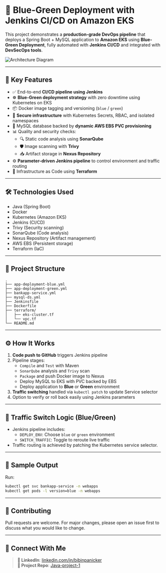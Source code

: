 
# 🚀 Blue-Green Deployment with Jenkins CI/CD on Amazon EKS

This project demonstrates a **production-grade DevOps pipeline** that deploys a Spring Boot + MySQL application to **Amazon EKS** using **Blue-Green Deployment**, fully automated with **Jenkins CI/CD** and integrated with **DevSecOps tools**.

![Architecture Diagram](./A_flowchart_diagram_in_this_2D_digital_illustratio.png)

---

## 📌 Key Features

- ✅ End-to-end **CI/CD pipeline using Jenkins**
- ☸️ **Blue-Green deployment strategy** with zero downtime using Kubernetes on EKS
- 📦 Docker image tagging and versioning (`blue` / `green`)
- 🔐 **Secure infrastructure** with Kubernetes Secrets, RBAC, and isolated namespaces
- 💾 MySQL database backed by **dynamic AWS EBS PVC provisioning**
- 📊 Quality and security checks:
  - 🔍 Static code analysis using **SonarQube**
  - 🛡️ Image scanning with **Trivy**
  - 📥 Artifact storage in **Nexus Repository**
- ⚙️ **Parameter-driven Jenkins pipeline** to control environment and traffic routing
- 🧱 Infrastructure as Code using **Terraform**

---

## 🛠️ Technologies Used

- Java (Spring Boot)
- Docker
- Kubernetes (Amazon EKS)
- Jenkins (CI/CD)
- Trivy (Security scanning)
- SonarQube (Code analysis)
- Nexus Repository (Artifact management)
- AWS EBS (Persistent storage)
- Terraform (IaC)

---

## 📂 Project Structure

```
.
├── app-deployment-blue.yml
├── app-deployment-green.yml
├── bankapp-service.yml
├── mysql-ds.yml
├── Jenkinsfile
├── Dockerfile
├── terraform/
│   ├── eks-cluster.tf
│   └── vpc.tf
└── README.md
```

---

## ⚙️ How It Works

1. **Code push to GitHub** triggers Jenkins pipeline
2. Pipeline stages:
   - `Compile` and `Test` with Maven
   - `SonarQube` analysis and `Trivy` scan
   - `Package` and push Docker image to Nexus
   - Deploy MySQL to EKS with PVC backed by EBS
   - Deploy application to **Blue** or **Green** environment
3. **Traffic switching** handled via `kubectl patch` to update Service selector
4. Option to verify or roll back easily using Jenkins parameters

---

## 🚦 Traffic Switch Logic (Blue/Green)

- Jenkins pipeline includes:
  - `DEPLOY_ENV`: Choose `blue` or `green` environment
  - `SWITCH_TRAFFIC`: Toggle to reroute live traffic
- Traffic routing is achieved by patching the Kubernetes service selector.

---

## 📸 Sample Output

Run:
```bash
kubectl get svc bankapp-service -n webapps
kubectl get pods -l version=blue -n webapps
```

---

## 🙌 Contributing

Pull requests are welcome. For major changes, please open an issue first to discuss what you would like to change.

---

## 📣 Connect With Me

> **🔗 LinkedIn**: [linkedin.com/in/bibinpanicker](https://www.linkedin.com/in/bibinpanicker)  
> **📁 Project Repo**: [Java-project-1](https://github.com/bibinpanicker07/Java-project-1)
